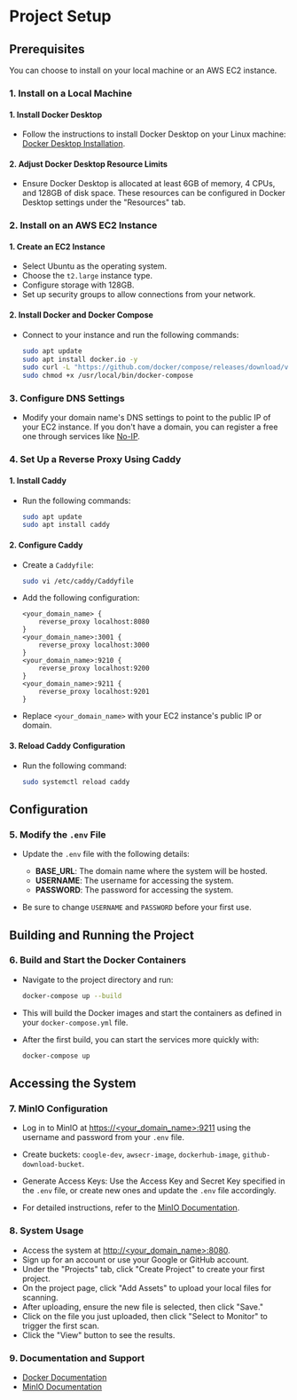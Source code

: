 # Project Setup

## Prerequisites

You can choose to install on your local machine or an AWS EC2 instance.

### 1. Install on a Local Machine

#### 1. Install Docker Desktop

   - Follow the instructions to install Docker Desktop on your Linux machine: [Docker Desktop Installation](https://docs.docker.com/desktop/install/linux-install/).

#### 2. Adjust Docker Desktop Resource Limits

   - Ensure Docker Desktop is allocated at least 6GB of memory, 4 CPUs, and 128GB of disk space. These resources can be configured in Docker Desktop settings under the "Resources" tab.

### 2. Install on an AWS EC2 Instance

#### 1. Create an EC2 Instance

   - Select Ubuntu as the operating system.
   - Choose the `t2.large` instance type.
   - Configure storage with 128GB.
   - Set up security groups to allow connections from your network.

#### 2. Install Docker and Docker Compose

   - Connect to your instance and run the following commands:
     ```bash
     sudo apt update
     sudo apt install docker.io -y
     sudo curl -L "https://github.com/docker/compose/releases/download/v2.11.1/docker-compose-$(uname -s)-$(uname -m)" -o /usr/local/bin/docker-compose
     sudo chmod +x /usr/local/bin/docker-compose
     ```

### 3. Configure DNS Settings

   - Modify your domain name's DNS settings to point to the public IP of your EC2 instance. If you don't have a domain, you can register a free one through services like [No-IP](https://www.noip.com/).

### 4. Set Up a Reverse Proxy Using Caddy

#### 1. Install Caddy

   - Run the following commands:
     ```bash
     sudo apt update
     sudo apt install caddy
     ```

#### 2. Configure Caddy

   - Create a `Caddyfile`:
     ```bash
     sudo vi /etc/caddy/Caddyfile
     ```

   - Add the following configuration:
     ```plaintext
     <your_domain_name> {
         reverse_proxy localhost:8080
     }
     <your_domain_name>:3001 {
         reverse_proxy localhost:3000
     }
     <your_domain_name>:9210 {
         reverse_proxy localhost:9200
     }
     <your_domain_name>:9211 {
         reverse_proxy localhost:9201
     }
     ```
   - Replace `<your_domain_name>` with your EC2 instance's public IP or domain.

#### 3. Reload Caddy Configuration

   - Run the following command:
     ```bash
     sudo systemctl reload caddy
     ```

## Configuration

### 5. Modify the `.env` File

   - Update the `.env` file with the following details:
     - **BASE_URL**: The domain name where the system will be hosted.
     - **USERNAME**: The username for accessing the system.
     - **PASSWORD**: The password for accessing the system.

   - Be sure to change `USERNAME` and `PASSWORD` before your first use.

## Building and Running the Project

### 6. Build and Start the Docker Containers

   - Navigate to the project directory and run:
     ```bash
     docker-compose up --build
     ```
   - This will build the Docker images and start the containers as defined in your `docker-compose.yml` file.

   - After the first build, you can start the services more quickly with:
     ```bash
     docker-compose up
     ```

## Accessing the System

### 7. MinIO Configuration

   - Log in to MinIO at [https://<your_domain_name>:9211](https://<your_domain_name>:9211) using the username and password from your `.env` file.
   - Create buckets: `coogle-dev`, `awsecr-image`, `dockerhub-image`, `github-download-bucket`.
   - Generate Access Keys: Use the Access Key and Secret Key specified in the `.env` file, or create new ones and update the `.env` file accordingly.

   - For detailed instructions, refer to the [MinIO Documentation](https://docs.min.io/).

### 8. System Usage

   - Access the system at [http://<your_domain_name>:8080](http://<your_domain_name>:8080).
   - Sign up for an account or use your Google or GitHub account.
   - Under the "Projects" tab, click "Create Project" to create your first project.
   - On the project page, click "Add Assets" to upload your local files for scanning.
   - After uploading, ensure the new file is selected, then click "Save."
   - Click on the file you just uploaded, then click "Select to Monitor" to trigger the first scan.
   - Click the "View" button to see the results.

### 9. Documentation and Support

   - [Docker Documentation](https://docs.docker.com/)
   - [MinIO Documentation](https://docs.min.io/)
